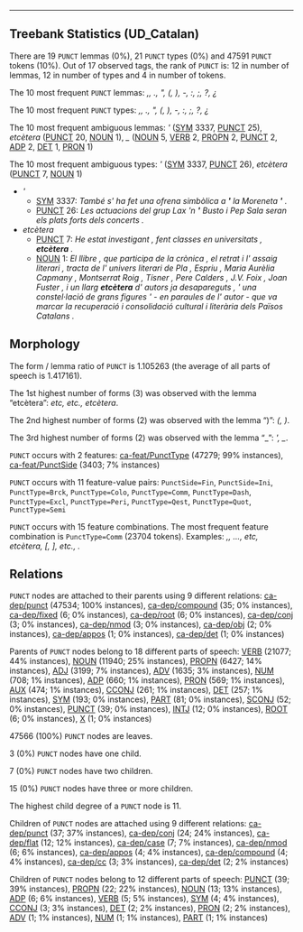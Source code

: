 

--------------------------------------------------------------------------------

## Treebank Statistics (UD_Catalan)

There are 19 `PUNCT` lemmas (0%), 21 `PUNCT` types (0%) and 47591 `PUNCT` tokens (10%).
Out of 17 observed tags, the rank of `PUNCT` is: 12 in number of lemmas, 12 in number of types and 4 in number of tokens.

The 10 most frequent `PUNCT` lemmas: <em>,, ., ", (, ), -, :, ;, ?, ¿</em>

The 10 most frequent `PUNCT` types:  <em>,, ., ", (, ), -, :, ;, ?, ¿</em>

The 10 most frequent ambiguous lemmas: <em>'</em> ([SYM]() 3337, [PUNCT]() 25), <em>etcètera</em> ([PUNCT]() 20, [NOUN]() 1), <em>_</em> ([NOUN]() 5, [VERB]() 2, [PROPN]() 2, [PUNCT]() 2, [ADP]() 2, [DET]() 1, [PRON]() 1)

The 10 most frequent ambiguous types:  <em>'</em> ([SYM]() 3337, [PUNCT]() 26), <em>etcètera</em> ([PUNCT]() 7, [NOUN]() 1)


* <em>'</em>
  * [SYM]() 3337: <em>També s' ha fet una ofrena simbòlica a <b>'</b> la Moreneta <b>'</b> .</em>
  * [PUNCT]() 26: <em>Les actuacions del grup Lax 'n <b>'</b> Busto i Pep Sala seran els plats forts dels concerts .</em>
* <em>etcètera</em>
  * [PUNCT]() 7: <em>He estat investigant , fent classes en universitats , <b>etcètera</b> .</em>
  * [NOUN]() 1: <em>El llibre , que participa de la crònica , el retrat i l' assaig literari , tracta de l' univers literari de Pla , Espriu , Maria Aurèlia Capmany , Montserrat Roig , Tísner , Pere Calders , J.V. Foix , Joan Fuster , i un llarg <b>etcètera</b> d' autors ja desapareguts , ' una constel·lació de grans figures ' - en paraules de l' autor - que va marcar la recuperació i consolidació cultural i literària dels Països Catalans .</em>

## Morphology

The form / lemma ratio of `PUNCT` is 1.105263 (the average of all parts of speech is 1.417161).

The 1st highest number of forms (3) was observed with the lemma “etcètera”: <em>etc, etc., etcètera</em>.

The 2nd highest number of forms (2) was observed with the lemma “)”: <em>(, )</em>.

The 3rd highest number of forms (2) was observed with the lemma “_”: <em>', _</em>.

`PUNCT` occurs with 2 features: [ca-feat/PunctType]() (47279; 99% instances), [ca-feat/PunctSide]() (3403; 7% instances)

`PUNCT` occurs with 11 feature-value pairs: `PunctSide=Fin`, `PunctSide=Ini`, `PunctType=Brck`, `PunctType=Colo`, `PunctType=Comm`, `PunctType=Dash`, `PunctType=Excl`, `PunctType=Peri`, `PunctType=Qest`, `PunctType=Quot`, `PunctType=Semi`

`PUNCT` occurs with 15 feature combinations.
The most frequent feature combination is `PunctType=Comm` (23704 tokens).
Examples: <em>,, ..., etc, etcètera, [, ], etc., .</em>


## Relations

`PUNCT` nodes are attached to their parents using 9 different relations: [ca-dep/punct]() (47534; 100% instances), [ca-dep/compound]() (35; 0% instances), [ca-dep/fixed]() (6; 0% instances), [ca-dep/root]() (6; 0% instances), [ca-dep/conj]() (3; 0% instances), [ca-dep/nmod]() (3; 0% instances), [ca-dep/obj]() (2; 0% instances), [ca-dep/appos]() (1; 0% instances), [ca-dep/det]() (1; 0% instances)

Parents of `PUNCT` nodes belong to 18 different parts of speech: [VERB]() (21077; 44% instances), [NOUN]() (11940; 25% instances), [PROPN]() (6427; 14% instances), [ADJ]() (3199; 7% instances), [ADV]() (1635; 3% instances), [NUM]() (708; 1% instances), [ADP]() (660; 1% instances), [PRON]() (569; 1% instances), [AUX]() (474; 1% instances), [CCONJ]() (261; 1% instances), [DET]() (257; 1% instances), [SYM]() (193; 0% instances), [PART]() (81; 0% instances), [SCONJ]() (52; 0% instances), [PUNCT]() (39; 0% instances), [INTJ]() (12; 0% instances), [ROOT]() (6; 0% instances), [X]() (1; 0% instances)

47566 (100%) `PUNCT` nodes are leaves.

3 (0%) `PUNCT` nodes have one child.

7 (0%) `PUNCT` nodes have two children.

15 (0%) `PUNCT` nodes have three or more children.

The highest child degree of a `PUNCT` node is 11.

Children of `PUNCT` nodes are attached using 9 different relations: [ca-dep/punct]() (37; 37% instances), [ca-dep/conj]() (24; 24% instances), [ca-dep/flat]() (12; 12% instances), [ca-dep/case]() (7; 7% instances), [ca-dep/nmod]() (6; 6% instances), [ca-dep/appos]() (4; 4% instances), [ca-dep/compound]() (4; 4% instances), [ca-dep/cc]() (3; 3% instances), [ca-dep/det]() (2; 2% instances)

Children of `PUNCT` nodes belong to 12 different parts of speech: [PUNCT]() (39; 39% instances), [PROPN]() (22; 22% instances), [NOUN]() (13; 13% instances), [ADP]() (6; 6% instances), [VERB]() (5; 5% instances), [SYM]() (4; 4% instances), [CCONJ]() (3; 3% instances), [DET]() (2; 2% instances), [PRON]() (2; 2% instances), [ADV]() (1; 1% instances), [NUM]() (1; 1% instances), [PART]() (1; 1% instances)

